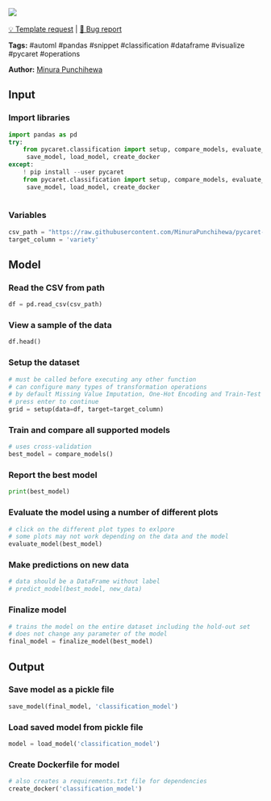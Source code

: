 <a href="https://app.naas.ai/user-redirect/naas/downloader?url=https://raw.githubusercontent.com/jupyter-naas/awesome-notebooks/master/PyCaret/PyCaret_automl_classification.ipynb" target="_parent"><img src="https://naasai-public.s3.eu-west-3.amazonaws.com/open_in_naas.svg"/></a><br><br><a href="https://github.com/jupyter-naas/awesome-notebooks/issues/new?assignees=&labels=&template=template-request.md&title=Tool+-+Action+of+the+notebook+">💡 Template request</a> | <a href="https://github.com/jupyter-naas/awesome-notebooks/issues/new?assignees=&labels=&template=bug_report.md&title=">🚨 Bug report</a>

**Tags:** #automl #pandas #snippet #classification #dataframe #visualize #pycaret #operations

**Author:** [Minura Punchihewa](https://www.linkedin.com/in/minurapunchihewa/)

## Input

### Import libraries


```python
import pandas as pd
try:
    from pycaret.classification import setup, compare_models, evaluate_model, predict_model, finalize_model, \
     save_model, load_model, create_docker
except:
    ! pip install --user pycaret
    from pycaret.classification import setup, compare_models, evaluate_model, predict_model, finalize_model, \
     save_model, load_model, create_docker
    
```

### Variables


```python
csv_path = "https://raw.githubusercontent.com/MinuraPunchihewa/pycaret-automl/main/data/iris.csv"
target_column = 'variety'
```

## Model

### Read the CSV from path


```python
df = pd.read_csv(csv_path)
```

### View a sample of the data


```python
df.head()
```

### Setup the dataset


```python
# must be called before executing any other function
# can configure many types of transformation operations
# by default Missing Value Imputation, One-Hot Encoding and Train-Test Split operations will be performed
# press enter to continue
grid = setup(data=df, target=target_column)
```

### Train and compare all supported models


```python
# uses cross-validation
best_model = compare_models()
```

### Report the best model


```python
print(best_model)
```

### Evaluate the model using a number of different plots


```python
# click on the different plot types to exlpore
# some plots may not work depending on the data and the model
evaluate_model(best_model)
```

### Make predictions on new data


```python
# data should be a DataFrame without label
# predict_model(best_model, new_data)
```

### Finalize model


```python
# trains the model on the entire dataset including the hold-out set
# does not change any parameter of the model
final_model = finalize_model(best_model)
```

## Output

### Save model as a pickle file


```python
save_model(final_model, 'classification_model')
```

### Load saved model from pickle file


```python
model = load_model('classification_model')
```

### Create Dockerfile for model


```python
# also creates a requirements.txt file for dependencies
create_docker('classification_model')
```
